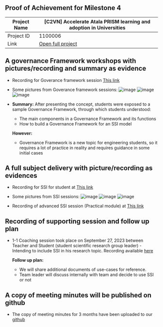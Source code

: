 ##  Proof of Achievement for Milestone 4
|  Project Name |[C2VN] Accelerate Atala PRISM learning and adoption in Universities|
| ------------ | ------------ |
| Project ID  | 1100006 |
|  Link  |  [Open full project](https://projectcatalyst.io/funds/11/cardano-open-ecosystem/c2vn-accelerate-atala-prism-learning-and-adoption-in-universities-8d47f) |


## A governance Framework workshops with pictures/recording and summary as evidence
- Recording for Goverance framework session  [This link ](https://youtu.be/ieIXZQBM6Ig)

- Some pictures from Goverance framework sessions:
  ![image](https://github.com/user-attachments/assets/bf208dd9-ee5c-417d-88f7-2045a6c7e664)
  ![image](https://github.com/user-attachments/assets/4c4eff5a-a9ec-4f08-8fe8-2b84a414b012)
  ![image](https://github.com/user-attachments/assets/86e888db-7cc1-44ef-a9de-547c2034f88e)


- **Summary:**
  After presenting the concept, students were exposed to a sample Governance Framework, through which students understood:
  - The main components in a Governance Framework and its functions
  - How to build a Governance Framework for an SSI model

  **However:**
 
   - Governance Framework is a new topic for engineering students, so it requires a lot of practice in reality and requires guidance in some initial cases
  
 
## A full subject delivery with picture/recording as evidences
- Recording for SSI for student at   [This link ](https://youtu.be/PBxlA7MnNs8)

  
- Some pictures from SSI sessions:
  ![image](https://github.com/user-attachments/assets/92517050-5cfc-482c-9536-56ec50130e23)
  ![image](https://github.com/user-attachments/assets/b11e3597-472b-4235-9b67-52ea342b9fda)
  ![image](https://github.com/user-attachments/assets/856e245a-b60f-439b-994f-b247b63f1704)



- Recording of advanced SSI session (Practical module) at  [This link ](https://youtu.be/Hs6ObU4ql6g)


## Recording of supporting session and follow up plan
- 1-1 Coaching session took place on September 27, 2023 between Teacher and Student (student scientific research group leader) - Intending to include SSI in his research topic. Recording available [here](https://youtu.be/JuiIePafo74)
  
  **Follow up plan:**
    -   We will share additional documents of use-cases for reference.
    -   Team leader will discuss internally with team and decide to use SSI or not
   
  
## A copy of meeting minutes will be published on github
- The copy of meeting minutes for 3 months have been uploaded to our [github](https://github.com/cardano2vn/fund11/blob/main/1100006%3A%20Accelerate%20Atala%20PRISM%20learning%20and%20adoption%20in%20Universities/Milestone4/1100006-MS4.pdf)
